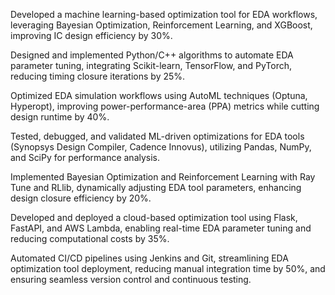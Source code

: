 Developed a machine learning-based optimization tool for EDA workflows, leveraging Bayesian Optimization, Reinforcement Learning, and XGBoost, improving IC design efficiency by 30%.

Designed and implemented Python/C++ algorithms to automate EDA parameter tuning, integrating Scikit-learn, TensorFlow, and PyTorch, reducing timing closure iterations by 25%.

Optimized EDA simulation workflows using AutoML techniques (Optuna, Hyperopt), improving power-performance-area (PPA) metrics while cutting design runtime by 40%.

Tested, debugged, and validated ML-driven optimizations for EDA tools (Synopsys Design Compiler, Cadence Innovus), utilizing Pandas, NumPy, and SciPy for performance analysis.

Implemented Bayesian Optimization and Reinforcement Learning with Ray Tune and RLlib, dynamically adjusting EDA tool parameters, enhancing design closure efficiency by 20%.

Developed and deployed a cloud-based optimization tool using Flask, FastAPI, and AWS Lambda, enabling real-time EDA parameter tuning and reducing computational costs by 35%.

Automated CI/CD pipelines using Jenkins and Git, streamlining EDA optimization tool deployment, reducing manual integration time by 50%, and ensuring seamless version control and continuous testing.
